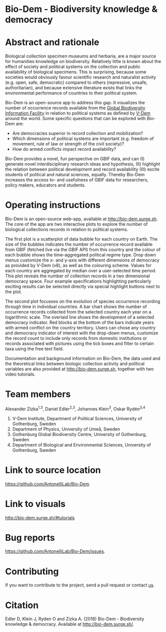 # Bio-Dem - Biodiversity knowledge & democracy

# Abstract and rationale

Biological collection specimen museums and herbaria, are a major source for humanities knowledge on biodiversity. Relatively little is known about the effect of society and political systems on the collection and public availability of biological specimens. This is surprising, because some societies would obviously favour scientific research and naturalist activity (e.g. open, safe, democratic) compared to others (repressive, unsafe, authoritarian), and because extensive literature exists that links the environmental performance of countries to their political system.

Bio-Dem is an open-source app to address this gap. It visualizes the number of occurrence records available from the [Global Biodiversity Information Facility](https://www.gbif.org) in relation to political systems as defined by [V-Dem](https://www.v-dem.net/) around the world. Some specific questions that can be explored with Bio-Dem are:

* Are democracies superior in record collection and mobilization?
* Which dimensions of political systems are important (e.g. freedom of movement, rule of law or strength of the civil society)?
* How do armed conflicts impact record availability?

Bio-Dem provides a novel, fun perspective on GBIF data, and can (I) generate novel interdisciplinary research ideas and hypothesis, (II) highlight the relation between political development and record availability (III) excite students of political and natural sciences, equally. Thereby Bio-Dem increases the access to- and usefulness of GBIF data for researchers, policy makers, educators and students.


# Operating instructions
Bio-Dem is an open-source web-app, available at http://bio-dem.surge.sh. The core of the app are two interactive plots to explore the number of biological collections records in relation to political systems. 

The first plot is a scatterplot of data bubble for each country on Earth. The size of the bubbles indicates the number of occurrence record available from GBIF (fetched live via the GBIF API) from this country and the colour of each bubble shows the time-aggregated political regime type. Drop down menus customize the x- and y-axis with different dimensions of democracy as provided by V-Dem (v8), as well as the colouring scheme. Values for each country are aggregated by median over a user-selected time period. This plot reveals the number of collection records in a two dimensional democracy space. Four example specifications highlighting particularly exciting results can be selected directly via special highlight buttons next to the plot.

The second plot focusses on the evolution of species occurrence recording through time in individual countries. A bar chart shows the number of occurrence records collected from the selected country each year on a logarithmic scale. The overlaid line shows the development of a selected democracy indicator. Red blocks at the bottom of the bars indicate years with armed conflict on the country territory. Users can chose any country and democracy indicator of interest with the drop-down menus, customize the record count to include only records from domestic institutions or records associated with pictures using the tick boxes and filter to certain taxa using the free text field.

Documentation and background information on Bio-Dem, the data used and the theoretical links between biologic collection activity and political variables are also provided at http://bio-dem.surge.sh, together with two video tutorials.


# Team members
Alexander Zizka<sup>1,3</sup>, Daniel Edler<sup>2,3</sup>, Johannes Klein<sup>3</sup>, Oskar Rydén<sup>3,4</sup>
1. V-Dem Institute, Department of Political Sciences, University of Gothenburg, Sweden
2. Department of Physics, University of Umeå, Sweden
3. Gothenburg Global Biodiversity Centre, University of Gothenburg, Sweden
4. Department of Biological and Environmental Sciences, University of Gothenburg, Sweden

# Link to source location
https://github.com/AntonelliLab/Bio-Dem

# Link to visuals
http://bio-dem.surge.sh/#tutorials

# Bug reports
https://github.com/AntonelliLab/Bio-Dem/issues.

# Contributing
If you want to contribute to the project, send a pull request or contact [us](mailto:bio-dem@googlegroups.com).

# Citation
Edler D, Klein J, Ryden O and Zizka A. (2018) Bio-Dem - Biodiversity knowledge & democracy. Available at http://bio-dem.surge.sh/.
